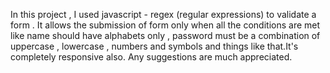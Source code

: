In this project , I used javascript - regex (regular expressions) to validate a form .
It allows the submission of form only when all the conditions are met like name should have alphabets only , password must be a combination of uppercase , lowercase , numbers and symbols and things like that.It's completely responsive also.
Any suggestions are much appreciated.
